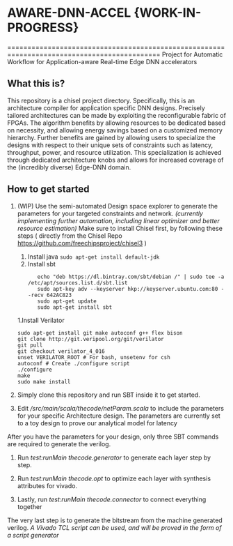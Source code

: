 # AWARE-DNN-ACCEL {WORK-IN-PROGRESS}
============================================================================================
Project for Automatic Workflow for Application-aware Real-time Edge DNN accelerators
## What this is?
This repository is a chisel project directory. Specifically, this is an architecture compiler for application specific DNN designs. Precisely tailored architectures can be made by exploiting the reconfigurable fabric of FPGAs. The algorithm benefits by allowing resources to be dedicated based on necessity, and allowing energy savings based on a customized memory hierarchy. Further benefits are gained by allowing users to specialize the designs with respect to their unique sets of constraints such as latency, throughput, power, and resource utilization. This specialization is achieved through dedicated architecture knobs and allows for increased coverage of the (incredibly diverse) Edge-DNN domain.

## How to get started
1. (WIP) Use the semi-automated Design space explorer to generate the parameters for your targeted constraints and network.
    *(currently implementing further automation, including linear optimizer and better resource estimation)*
Make sure to install Chisel first, by following these steps ( directly from the Chisel Repo https://github.com/freechipsproject/chisel3 )
      1. Install java
         ```sudo apt-get install default-jdk```
      1. Install sbt
          ```
             echo "deb https://dl.bintray.com/sbt/debian /" | sudo tee -a /etc/apt/sources.list.d/sbt.list	
             sudo apt-key adv --keyserver hkp://keyserver.ubuntu.com:80 --recv 642AC823	
             sudo apt-get update	
             sudo apt-get install sbt
           ```
      1.Install Verilator
      ```
      sudo apt-get install git make autoconf g++ flex bison	
      git clone http://git.veripool.org/git/verilator	
      git pull	
      git checkout verilator_4_016	
      unset VERILATOR_ROOT # For bash, unsetenv for csh	
      autoconf # Create ./configure script	
      ./configure	
      make	
      sudo make install	
      ```
1. Simply clone this repository and run SBT inside it to get started.

1. Edit */src/main/scala/thecode/netParam.scala* to include the parameters for your specific Architecture design.
The parameters are currently set to a toy design to prove our analytical model for latency

After you have the parameters for your design, only three SBT commands are required to generate the verilog.

1. Run *test:runMain thecode.generator* to generate each layer step by step.

1. Run *test:runMain thecode.opt* to optimize each layer with synthesis attributes for vivado.

1. Lastly, run *test:runMain thecode.connector* to connect everything together

The very last step is to generate the bitstream from the machine generated verilog.
*A Vivado TCL script can be used, and will be proved in the form of a script generator*



